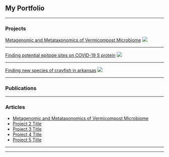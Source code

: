 ## My Portfolio

---

### Projects 

[Metagenomic and Metataxonomics of Vermicompost Microbiome](/sample_page)
<img src="images/dummy_thumbnail.jpg?raw=true"/>

---
[Finding potential epitope sites on COVID-19 S protein](/pdf/sample_presentation.pdf)
<img src="images/dummy_thumbnail.jpg?raw=true"/>

---
[Finding new species of crayfish in arkansas](http://example.com/)
<img src="images/dummy_thumbnail.jpg?raw=true"/>

---

### Publications


---

### Articles 

- [Metagenomic and Metataxonomics of Vermicompost Microbiome](http://example.com/)
- [Project 2 Title](http://example.com/)
- [Project 3 Title](http://example.com/)
- [Project 4 Title](http://example.com/)
- [Project 5 Title](http://example.com/)

---




---
<!-- <p style="font-size:11px">Page template forked from <a href="https://github.com/evanca/quick-portfolio">evanca</a></p> -->
<!-- Remove above link if you don't want to attibute -->
